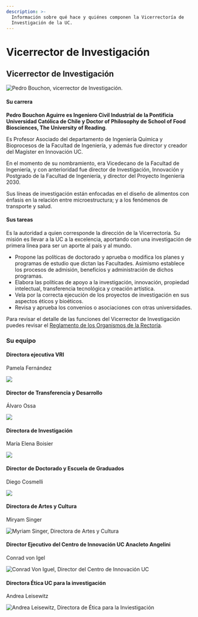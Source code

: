 ```yaml
---
description: >-
  Información sobre qué hace y quiénes componen la Vicerrectoría de
  Investigación de la UC.
---
```


# Vicerrector de Investigación

## Vicerrector de Investigación

![Pedro Bouchon, vicerrector de Investigaci&#xF3;n.](../../../.gitbook/assets/vicerrector-investigacion-pedro-bouchon.jpg)

#### Su carrera

**Pedro Bouchon Aguirre es Ingeniero Civil Industrial de la Pontificia Universidad Católica de Chile y Doctor of Philosophy de School of Food Biosciences, The University of Reading**. 

Es Profesor Asociado del departamento de Ingeniería Química y Bioprocesos de la Facultad de Ingeniería, y además fue director y creador del Magíster en Innovación UC.

En el momento de su nombramiento, era Vicedecano de la Facultad de Ingeniería, y con anterioridad fue director de Investigación, Innovación y Postgrado de la Facultad de Ingeniería, y director del Proyecto Ingeniería 2030. 

Sus líneas de investigación están enfocadas en el diseño de alimentos con énfasis en la relación entre microestructura; y a los fenómenos de transporte y salud.

#### Sus tareas

Es la autoridad a quien corresponde la dirección de la Vicerrectoría. Su misión es llevar a la UC a la excelencia, aportando con una investigación de primera línea para ser un aporte al país y al mundo.  


* Propone las políticas de doctorado y aprueba o modifica los planes y programas de estudio que dictan las Facultades. Asimismo establece los procesos de admisión, beneficios y administración de dichos programas.
* Elabora las políticas de apoyo a la investigación, innovación, propiedad intelectual, transferencia tecnológica y creación artística.
* Vela por la correcta ejecución de los proyectos de investigación en sus aspectos éticos y bioéticos.
* Revisa y aprueba los convenios o asociaciones con otras universidades.

Para revisar el detalle de las funciones del Vicerrector de Investigación puedes revisar el [Reglamento de los Organismos de la Rectoría](http://secretariageneral.uc.cl/documento/normas-generales/101-reglamento-de-los-organismos-de-rectoria/file).

### Su equipo

#### Directora ejecutiva VRI

Pamela Fernández  


![](../../../.gitbook/assets/pamela_fernandez-directora-ejecutiva-vicerrectoria-investigacion.jpg)

#### Director de Transferencia y Desarrollo

Álvaro Ossa  


![](../../../.gitbook/assets/alvaro-ossa-director-transferencia-y-desarrollo.jpg)

#### Directora de Investigación

María Elena Boisier  


![](../../../.gitbook/assets/maria-elena-boisier-directora-investigacion.jpg)

#### Director de Doctorado y Escuela de Graduados

Diego Cosmelli  


![](../../../.gitbook/assets/diego-cosmelli_direccion_doctorado.jpg)

#### Directora de Artes y Cultura

Miryam Singer  


![Myriam Singer, Directora de Artes y Cultura](../../../.gitbook/assets/myriam-singer-directora-artes-ycultura.jpg)

#### Director Ejecutivo del Centro de Innovación UC Anacleto Angelini

Conrad von Igel  


![Conrad Von Iguel, Director del Centro de Innovaci&#xF3;n UC](../../../.gitbook/assets/conrad-von-igel-director-centro-innovacion-uc.jpg)

#### Directora Ética UC para la investigación

Andrea Leisewitz

![Andrea Leisewitz, Directora de &#xC9;tica para la Inviestigaci&#xF3;n](../../../.gitbook/assets/andrea-leisewitz-directora-etica-para-la-investigacion.jpg)

